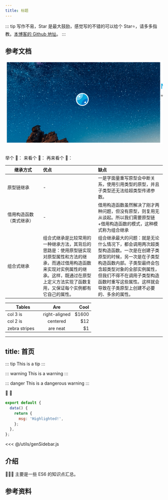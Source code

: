 ```yaml
---
title: 标题
---
```


::: tip
写作不易，Star 是最大鼓励，感觉写的不错的可以给个 Star⭐，请多多指教。[本博客的 Github 地址](https://github.com/liujie2019/VuePress-Blog)。
:::

## 参考文档

<Valine></Valine>

![](https://github.com/liujie2019/static_data/blob/master/img/20191205171235.png?raw=true)
<img :src="$withBase('/algorithm/foo.png')" alt="">

举个 🌰：
来看个 🌰：
再来看个 🌰：

<style>
table th:first-of-type {
	width: 100px;
}
</style>

| 继承方式                 | 优点                                                                                                                                                                                                             | 缺点                                                                                                                                                                                                                                                                       |
| ------------------------ | :--------------------------------------------------------------------------------------------------------------------------------------------------------------------------------------------------------------- | :------------------------------------------------------------------------------------------------------------------------------------------------------------------------------------------------------------------------------------------------------------------------- |
| 原型链继承               | -                                                                                                                                                                                                                | 一是字面量重写原型会中断关系，使用引用类型的原型，并且子类型还无法给超类型传递参数。                                                                                                                                                                                       |
| 借用构造函数（类式继承） | -                                                                                                                                                                                                                | 借用构造函数虽然解决了刚才两种问题，但没有原型，则复用无从谈起。所以我们需要原型链+借用构造函数的模式，这种模式称为组合继承                                                                                                                                                |
| 组合式继承               | 组合式继承是比较常用的一种继承方法，其背后的思路是：使用原型链实现对原型属性和方法的继承，而通过借用构造函数来实现对实例属性的继承。这样，既通过在原型上定义方法实现了函数复用，又保证每个实例都有它自己的属性。 | 组合继承最大的问题：就是无论什么情况下，都会调用两次超类型构造函数。一次是在创建子类原型的时候，另一次是在子类型构造函数内部。子类型最终会包含超类型对象的全部实例属性，但我们不得不在调用子类型构造函数时重写这些属性。这样就会导致在子类原型上创建不必要的、多余的属性。 |

| Tables        |      Are      |  Cool |
| ------------- | :-----------: | ----: |
| col 3 is      | right-aligned | $1600 |
| col 2 is      |   centered    |   $12 |
| zebra stripes |   are neat    |    $1 |

---

## title: 首页

::: tip
This is a tip
:::

::: warning
This is a warning
:::

::: danger
This is a dangerous warning
:::

:tada: :100:

```js {1}
export default {
  data() {
    return {
      msg: 'Highlighted!',
    };
  },
};
```

<<< @/utils/genSidebar.js

## 介绍

📝📝📝 主要是一些 ES6 的知识点汇总。

## 参考资料
